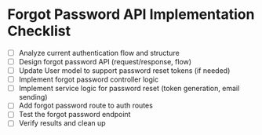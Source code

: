 # Forgot Password API Implementation Checklist

- [ ] Analyze current authentication flow and structure
- [ ] Design forgot password API (request/response, flow)
- [ ] Update User model to support password reset tokens (if needed)
- [ ] Implement forgot password controller logic
- [ ] Implement service logic for password reset (token generation, email sending)
- [ ] Add forgot password route to auth routes
- [ ] Test the forgot password endpoint
- [ ] Verify results and clean up
